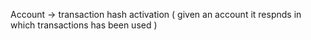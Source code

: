 Account -> transaction hash activation ( given an account it respnds in which transactions has been used )